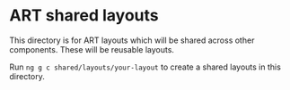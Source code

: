 # ART shared layouts

This directory is for ART layouts which will be shared across other components. These will be reusable layouts.

Run `ng g c shared/layouts/your-layout` to create a shared layouts in this directory.
